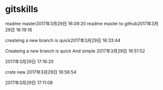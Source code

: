 # gitskills
readme master2017年3月29日 16:09:20
readme master to github2017年3月29日 16:19:16

createing a new branch is quick2017年3月29日 16:33:44


Createing a new branch is quick And simple 2017年3月29日 16:51:52

2017年3月29日 17:16:20

crate new 2017年3月29日 16:56:54

2017年3月29日 17:11:08

